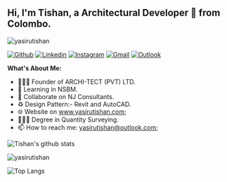 <!-- Your title -->
## Hi, I'm Tishan, a Architectural Developer 🚀 from Colombo.

<p align="left"> <img src="https://komarev.com/ghpvc/?username=yasirutishan&color=blue" alt="yasirutishan" /> </p>

<!-- Your badges
You can use the website to generate badges: https://shields.io/
-->

[![Github](https://img.shields.io/badge/-Github-000?style=flat&logo=Github&logoColor=white)](https://github.com/yairutishan)
[![Linkedin](https://img.shields.io/badge/-LinkedIn-blue?style=flat&logo=Linkedin&logoColor=white)](https://www.linkedin.com/in/yasirutishan/)
[![Instagram](https://img.shields.io/badge/-Instagram-c13584?style=flat&labelColor=c13584&logo=instagram&logoColor=white)](https://www.instagram.com/yasiru.tishan/)
[![Gmail](https://img.shields.io/badge/-Gmail-c14438?style=flat&logo=Gmail&logoColor=white)](mailto:tishansilva91@gmail.com)
[![Outlook](https://img.shields.io/badge/-Outlook-0078D4?style=flat&logo=Microsoft-Outlook&logoColor=white)](mailto:yasirutishan@outlook.com)

<!-- Talking about me -->

**What's About Me:**
- 👨🏽‍💻 Founder of ARCHI-TECT (PVT) LTD.
- 🌱 Learning in NSBM.
- 👯 Collaborate on NJ Consultants.
- ♻️ Design Pattern:- Revit and AutoCAD.
- 🌐 Website on www.yasirutishan.com;
- 👷🏼‍♂️ Degree in Quantity Surveying.
- 📫 How to reach me: yasirutishan@outlook.com;

![Tishan's github stats](https://github-readme-stats.vercel.app/api?username=yasirutishan&layout=compact&langs_count=8&theme=light)

<p><img align="center" src="https://github-readme-streak-stats.herokuapp.com/?user=yasirutishan&" alt="yasirutishan" /></p>

![Top Langs](https://github-readme-stats.vercel.app/api/top-langs/?username=yasirutishan&layout=compact&langs_count=8&theme=light)

<!-- This readme was created by Yasiru Tishan - https://github.com/yasirutishan -->
